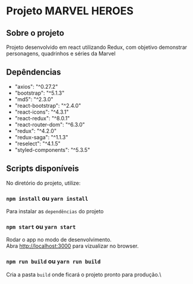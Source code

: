 # Projeto MARVEL HEROES

## Sobre o projeto

<p>Projeto desenvolvido em react utilizando Redux, 
com objetivo demonstrar personagens, quadrinhos e séries da Marvel</p>

## Depêndencias

<ul>
    <li>"axios": "^0.27.2"</li>
    <li>"bootstrap": "^5.1.3"</li>
    <li>"md5": "^2.3.0"</li>
    <li>"react-bootstrap": "^2.4.0"</li>
    <li>"react-icons": "^4.3.1"</li>
    <li> "react-redux": "^8.0.1"</li>
    <li>"react-router-dom": "^6.3.0"</li>
    <li>"redux": "^4.2.0"</li>
    <li>"redux-saga": "^1.1.3"</li>
    <li>"reselect": "^4.1.5"</li>
    <li>"styled-components": "^5.3.5"</li>
</ul>

## Scripts disponíveis

No diretório do projeto, utilize:

### `npm install` ou `yarn install`

Para instalar as `dependências` do projeto

### `npm start` ou `yarn start`

Rodar o app no modo de desenvolvimento.\
Abra [http://localhost:3000](http://localhost:3000) para vizualizar no browser.


### `npm run build` ou `yarn run build`

Cria a pasta `build` onde ficará o projeto pronto para produção.\